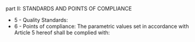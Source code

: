 part II: STANDARDS AND POINTS OF COMPLIANCE

<ul>
			<li>5 - Quality Standards: <ul>
			</ul></li>			<li>6 - Points of compliance: The parametric values set in accordance with Article 5 hereof shall be complied with:<ul>
			</ul></li></ul>